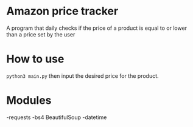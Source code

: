 # Amazon price tracker
A program that daily checks if the price of a 
product is equal to or lower than a price set by the user

# How to use
`python3 main.py` then input the desired price for the product.

# Modules
-requests
-bs4 BeautifulSoup
-datetime